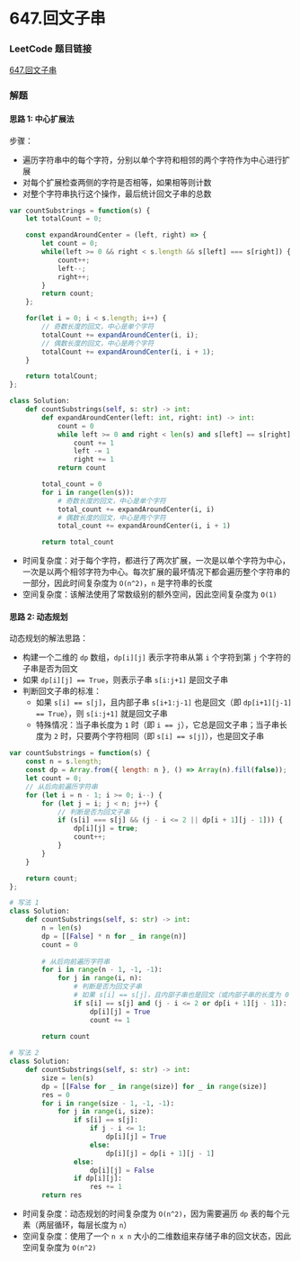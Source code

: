 # 647.回文子串

### LeetCode 题目链接

[647.回文子串](https://leetcode.cn/problems/palindromic-substrings/)

### 解题

#### 思路 1: 中心扩展法

步骤：
- 遍历字符串中的每个字符，分别以单个字符和相邻的两个字符作为中心进行扩展
- 对每个扩展检查两侧的字符是否相等，如果相等则计数
- 对整个字符串执行这个操作，最后统计回文子串的总数

```js
var countSubstrings = function(s) {
    let totalCount = 0;

    const expandAroundCenter = (left, right) => {
        let count = 0;
        while(left >= 0 && right < s.length && s[left] === s[right]) {
            count++;
            left--;
            right++;
        }
        return count;
    };

    for(let i = 0; i < s.length; i++) {
        // 奇数长度的回文，中心是单个字符
        totalCount += expandAroundCenter(i, i);
        // 偶数长度的回文，中心是两个字符
        totalCount += expandAroundCenter(i, i + 1);
    }

    return totalCount;
};
```
```python
class Solution:
    def countSubstrings(self, s: str) -> int:
        def expandAroundCenter(left: int, right: int) -> int:
            count = 0
            while left >= 0 and right < len(s) and s[left] == s[right]:
                count += 1
                left -= 1
                right += 1
            return count

        total_count = 0
        for i in range(len(s)):
            # 奇数长度的回文，中心是单个字符
            total_count += expandAroundCenter(i, i)
            # 偶数长度的回文，中心是两个字符
            total_count += expandAroundCenter(i, i + 1)

        return total_count
```
- 时间复杂度：对于每个字符，都进行了两次扩展，一次是以单个字符为中心，一次是以两个相邻字符为中心。每次扩展的最坏情况下都会遍历整个字符串的一部分，因此时间复杂度为 `O(n^2)`，`n` 是字符串的长度
- 空间复杂度：该解法使用了常数级别的额外空间，因此空间复杂度为 `O(1)`

#### 思路 2: 动态规划

动态规划的解法思路：
- 构建一个二维的 `dp` 数组，`dp[i][j]` 表示字符串从第 `i` 个字符到第 `j` 个字符的子串是否为回文
- 如果 `dp[i][j] == True`，则表示子串 `s[i:j+1]` 是回文子串
- 判断回文子串的标准：
  - 如果 `s[i] == s[j]`，且内部子串 `s[i+1:j-1]` 也是回文（即 `dp[i+1][j-1] == True`），则 `s[i:j+1]` 就是回文子串
  - 特殊情况：当子串长度为 `1` 时（即 `i == j`），它总是回文子串；当子串长度为 `2` 时，只要两个字符相同（即 `s[i] == s[j]`），也是回文子串

```js
var countSubstrings = function(s) {
    const n = s.length;
    const dp = Array.from({ length: n }, () => Array(n).fill(false));
    let count = 0;
    // 从后向前遍历字符串
    for (let i = n - 1; i >= 0; i--) {
        for (let j = i; j < n; j++) {
            // 判断是否为回文子串
            if (s[i] === s[j] && (j - i <= 2 || dp[i + 1][j - 1])) {
                dp[i][j] = true;
                count++;
            }
        }
    }

    return count;
};
```
```python
# 写法 1
class Solution:
    def countSubstrings(self, s: str) -> int:
        n = len(s)
        dp = [[False] * n for _ in range(n)]
        count = 0
        
        # 从后向前遍历字符串
        for i in range(n - 1, -1, -1):
            for j in range(i, n):
                # 判断是否为回文子串
                # 如果 s[i] == s[j]，且内部子串也是回文（或内部子串的长度为 0 或 1），则当前子串也是回文子串
                if s[i] == s[j] and (j - i <= 2 or dp[i + 1][j - 1]):
                    dp[i][j] = True
                    count += 1
        
        return count

# 写法 2
class Solution:
    def countSubstrings(self, s: str) -> int:
        size = len(s)
        dp = [[False for _ in range(size)] for _ in range(size)]
        res = 0
        for i in range(size - 1, -1, -1):
            for j in range(i, size):
                if s[i] == s[j]:
                    if j - i <= 1:
                        dp[i][j] = True
                    else:
                        dp[i][j] = dp[i + 1][j - 1]
                else:
                    dp[i][j] = False
                if dp[i][j]:
                    res += 1
        return res
```
- 时间复杂度：动态规划的时间复杂度为 `O(n^2)`，因为需要遍历 `dp` 表的每个元素（两层循环，每层长度为 `n`）
- 空间复杂度：使用了一个 `n x n` 大小的二维数组来存储子串的回文状态，因此空间复杂度为 `O(n^2)`